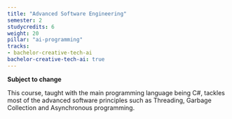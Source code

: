 ```yaml
---
title: "Advanced Software Engineering"
semester: 2
studycredits: 6
weight: 20
pillar: "ai-programming"
tracks:
- bachelor-creative-tech-ai
bachelor-creative-tech-ai: true
---
```

**Subject to change**

This course, taught with the main programming language being C#, tackles most of the advanced software principles such as Threading, Garbage Collection and Asynchronous programming.
